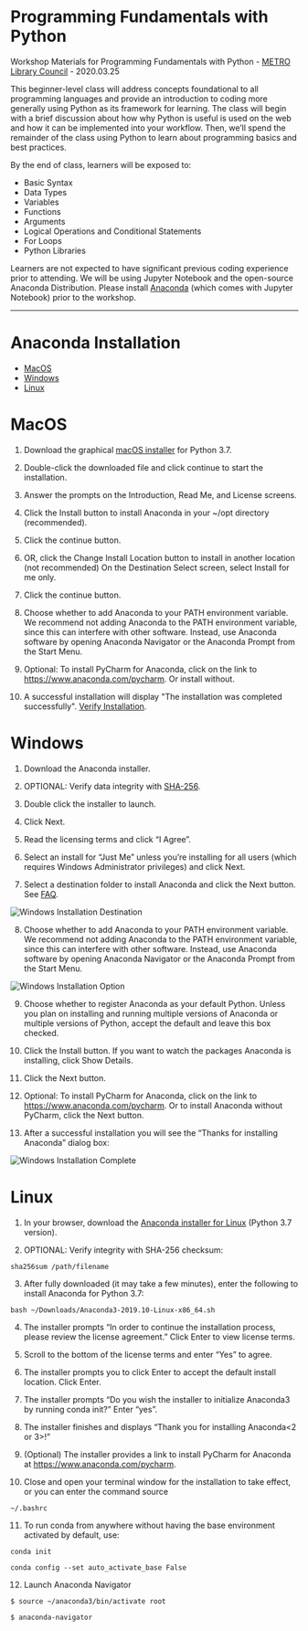 # Programming Fundamentals with Python
Workshop Materials for Programming Fundamentals with Python - [METRO Library Council](https://metro.org/) - 2020.03.25

This beginner-level class will address concepts foundational to all programming languages and provide an introduction to coding more generally using Python as its framework for learning. The class will begin with a brief discussion about how why Python is useful is used on the web and how it can be implemented into your workflow. Then, we’ll spend the remainder of the class using Python to learn about programming basics and best practices.

By the end of class, learners will be exposed to:

* Basic Syntax
* Data Types
* Variables
* Functions
* Arguments
* Logical Operations and Conditional Statements
* For Loops
* Python Libraries

Learners are not expected to have significant previous coding experience prior to attending. We will be using Jupyter Notebook and the open-source Anaconda Distribution. Please install [Anaconda](https://docs.anaconda.com/anaconda/install/) (which comes with Jupyter Notebook) prior to the workshop.

---

# Anaconda Installation

- [MacOS](##MacOS)
- [Windows](##Windows)
- [Linux](##Linux)

# MacOS

1. Download the graphical [macOS installer](https://www.anaconda.com/distribution/#download-section) for Python 3.7.

2. Double-click the downloaded file and click continue to start the installation.

3. Answer the prompts on the Introduction, Read Me, and License screens.

4. Click the Install button to install Anaconda in your ~/opt directory (recommended).

5. Click the continue button.

6. OR, click the Change Install Location button to install in another location (not recommended) On the Destination Select screen, select Install for me only.

7. Click the continue button.

8. Choose whether to add Anaconda to your PATH environment variable. We recommend not adding Anaconda to the PATH environment variable, since this can interfere with other software. Instead, use Anaconda software by opening Anaconda Navigator or the Anaconda Prompt from the Start Menu.

9. Optional: To install PyCharm for Anaconda, click on the link to https://www.anaconda.com/pycharm. Or install without.

10. A successful installation will display "The installation was completed successfully". [Verify Installation](https://docs.anaconda.com/anaconda/install/verify-install/).

# Windows

1. Download the Anaconda installer.

2. OPTIONAL: Verify data integrity with [SHA-256](https://docs.anaconda.com/anaconda/install/hashes/).

3. Double click the installer to launch.

4. Click Next.

5. Read the licensing terms and click “I Agree”.

6. Select an install for “Just Me” unless you’re installing for all users (which requires Windows Administrator privileges) and click Next.

7. Select a destination folder to install Anaconda and click the Next button. See [FAQ](https://docs.anaconda.com/anaconda/user-guide/faq/#distribution-faq-windows-folder).

![Windows Installation Destination](Install_Images/win-install-destination.png)

8. Choose whether to add Anaconda to your PATH environment variable. We recommend not adding Anaconda to the PATH environment variable, since this can interfere with other software. Instead, use Anaconda software by opening Anaconda Navigator or the Anaconda Prompt from the Start Menu.

![Windows Installation Option](Install_Images/win-install-options.png)

9. Choose whether to register Anaconda as your default Python. Unless you plan on installing and running multiple versions of Anaconda or multiple versions of Python, accept the default and leave this box checked.

10. Click the Install button. If you want to watch the packages Anaconda is installing, click Show Details.

11. Click the Next button.

12. Optional: To install PyCharm for Anaconda, click on the link to https://www.anaconda.com/pycharm. Or to install Anaconda without PyCharm, click the Next button.

13. After a successful installation you will see the “Thanks for installing Anaconda” dialog box:

![Windows Installation Complete](Install_Images/win-install-complete.png)

# Linux 

1. In your browser, download the [Anaconda installer for Linux](https://www.anaconda.com/distribution/#linux) (Python 3.7 version).

2. OPTIONAL: Verify integrity with SHA-256 checksum:

`sha256sum /path/filename`

3. After fully downloaded (it may take a few minutes), enter the following to install Anaconda for Python 3.7:

`bash ~/Downloads/Anaconda3-2019.10-Linux-x86_64.sh`

4. The installer prompts “In order to continue the installation process, please review the license agreement.” Click Enter to view license terms.

5. Scroll to the bottom of the license terms and enter “Yes” to agree.

6. The installer prompts you to click Enter to accept the default install location. Click Enter.

7. The installer prompts “Do you wish the installer to initialize Anaconda3 by running conda init?” Enter “yes”.

8. The installer finishes and displays “Thank you for installing Anaconda<2 or 3>!”

9. (Optional) The installer provides a link to install PyCharm for Anaconda at https://www.anaconda.com/pycharm.

10. Close and open your terminal window for the installation to take effect, or you can enter the command source

`~/.bashrc`

11. To run conda from anywhere without having the base environment activated by default, use:

`conda init`

`conda config --set auto_activate_base False`

12. Launch Anaconda Navigator 

`$ source ~/anaconda3/bin/activate root`

`$ anaconda-navigator`
